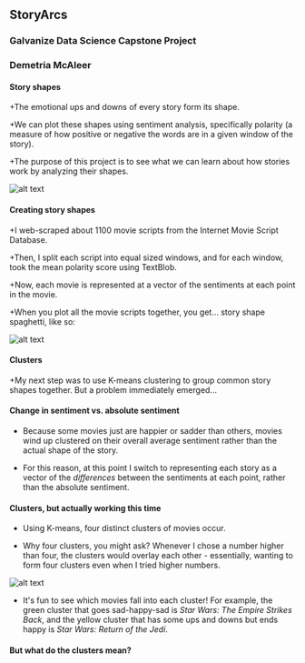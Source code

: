 ## StoryArcs
### Galvanize Data Science Capstone Project
### Demetria McAleer

#### Story shapes

+The emotional ups and downs of every story form its shape.

+We can plot these shapes using sentiment analysis, specifically polarity (a measure of how positive or negative the words are in a given window of the story).

+The purpose of this project is to see what we can learn about how stories work by analyzing their shapes.

![alt text](https://github.com/dfmcaleer/StoryArcs/plots/princess-bride "For example, this is the shape of the movie *The Princess Bride*.")

#### Creating story shapes

+I web-scraped about 1100 movie scripts from the Internet Movie Script Database.

+Then, I split each script into equal sized windows, and for each window, took the mean polarity score using TextBlob.

+Now, each movie is represented at a vector of the sentiments at each point in the movie.

+When you plot all the movie scripts together, you get... story shape spaghetti, like so:

![alt text](https://github.com/dfmcaleer/StoryArcs/plots/all-the-movies "Madness!")

#### Clusters

+My next step was to use K-means clustering to group common story shapes together.  But a problem immediately emerged...

#### Change in sentiment vs. absolute sentiment

+ Because some movies just are happier or sadder than others, movies wind up clustered on their overall average sentiment rather than the actual shape of the story.

+ For this reason, at this point I switch to representing each story as a vector of the *differences* between the sentiments at each point, rather than the absolute sentiment.

#### Clusters, but actually working this time

+ Using K-means, four distinct clusters of movies occur.

+ Why four clusters, you might ask?  Whenever I chose a number higher than four, the clusters would overlay each other - essentially, wanting to form four clusters even when I tried higher numbers.

![alt text](https://github.com/dfmcaleer/StoryArcs/plots/four-clusters "Each line is the mean sentiment at each point for each cluster.")

+ It's fun to see which movies fall into each cluster!  For example, the green cluster that goes sad-happy-sad is *Star Wars: The Empire Strikes Back*, and the yellow cluster that has some ups and downs but ends happy is *Star Wars: Return of the Jedi*.

#### But what do the clusters mean?

